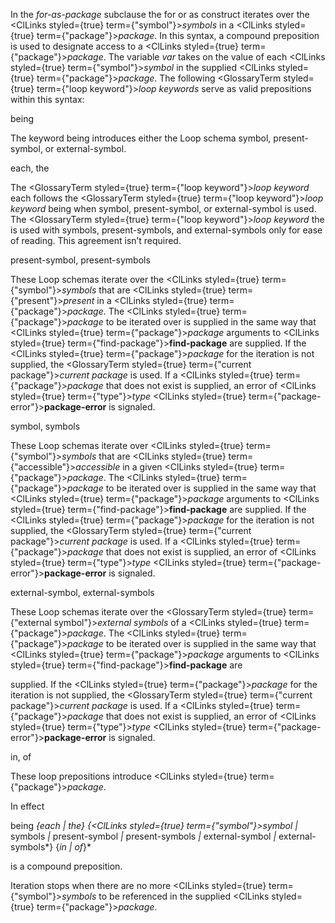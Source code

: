  



In the *for-as-package* subclause the for or as construct iterates over the <ClLinks styled={true} term={"symbol"}><i>symbols</i></ClLinks> in a <ClLinks styled={true} term={"package"}><i>package</i></ClLinks>. In this syntax, a compound preposition is used to designate access to a <ClLinks styled={true} term={"package"}><i>package</i></ClLinks>. The variable *var* takes on the value of each <ClLinks styled={true} term={"symbol"}><i>symbol</i></ClLinks> in the supplied <ClLinks styled={true} term={"package"}><i>package</i></ClLinks>. The following <GlossaryTerm styled={true} term={"loop keyword"}><i>loop keywords</i></GlossaryTerm> serve as valid prepositions within this syntax: 



being 



The keyword being introduces either the Loop schema symbol, present-symbol, or external-symbol. 



each, the 



The <GlossaryTerm styled={true} term={"loop keyword"}><i>loop keyword</i></GlossaryTerm> each follows the <GlossaryTerm styled={true} term={"loop keyword"}><i>loop keyword</i></GlossaryTerm> being when symbol, present-symbol, or external-symbol is used. The <GlossaryTerm styled={true} term={"loop keyword"}><i>loop keyword</i></GlossaryTerm> the is used with symbols, present-symbols, and external-symbols only for ease of reading. This agreement isn’t required. 



present-symbol, present-symbols 



These Loop schemas iterate over the <ClLinks styled={true} term={"symbol"}><i>symbols</i></ClLinks> that are <ClLinks styled={true} term={"present"}><i>present</i></ClLinks> in a <ClLinks styled={true} term={"package"}><i>package</i></ClLinks>. The <ClLinks styled={true} term={"package"}><i>package</i></ClLinks> to be iterated over is supplied in the same way that <ClLinks styled={true} term={"package"}><i>package</i></ClLinks> arguments to <ClLinks styled={true} term={"find-package"}><b>find-package</b></ClLinks> are supplied. If the <ClLinks styled={true} term={"package"}><i>package</i></ClLinks> for the iteration is not supplied, the <GlossaryTerm styled={true} term={"current package"}><i>current package</i></GlossaryTerm> is used. If a <ClLinks styled={true} term={"package"}><i>package</i></ClLinks> that does not exist is supplied, an error of <ClLinks styled={true} term={"type"}><i>type</i></ClLinks> <ClLinks styled={true} term={"package-error"}><b>package-error</b></ClLinks> is signaled. 



symbol, symbols 



These Loop schemas iterate over <ClLinks styled={true} term={"symbol"}><i>symbols</i></ClLinks> that are <ClLinks styled={true} term={"accessible"}><i>accessible</i></ClLinks> in a given <ClLinks styled={true} term={"package"}><i>package</i></ClLinks>. The <ClLinks styled={true} term={"package"}><i>package</i></ClLinks> to be iterated over is supplied in the same way that <ClLinks styled={true} term={"package"}><i>package</i></ClLinks> arguments to <ClLinks styled={true} term={"find-package"}><b>find-package</b></ClLinks> are supplied. If the <ClLinks styled={true} term={"package"}><i>package</i></ClLinks> for the iteration is not supplied, the <GlossaryTerm styled={true} term={"current package"}><i>current package</i></GlossaryTerm> is used. If a <ClLinks styled={true} term={"package"}><i>package</i></ClLinks> that does not exist is supplied, an error of <ClLinks styled={true} term={"type"}><i>type</i></ClLinks> <ClLinks styled={true} term={"package-error"}><b>package-error</b></ClLinks> is signaled. 



external-symbol, external-symbols 



These Loop schemas iterate over the <GlossaryTerm styled={true} term={"external symbol"}><i>external symbols</i></GlossaryTerm> of a <ClLinks styled={true} term={"package"}><i>package</i></ClLinks>. The <ClLinks styled={true} term={"package"}><i>package</i></ClLinks> to be iterated over is supplied in the same way that <ClLinks styled={true} term={"package"}><i>package</i></ClLinks> arguments to <ClLinks styled={true} term={"find-package"}><b>find-package</b></ClLinks> are 







 



 



supplied. If the <ClLinks styled={true} term={"package"}><i>package</i></ClLinks> for the iteration is not supplied, the <GlossaryTerm styled={true} term={"current package"}><i>current package</i></GlossaryTerm> is used. If a <ClLinks styled={true} term={"package"}><i>package</i></ClLinks> that does not exist is supplied, an error of <ClLinks styled={true} term={"type"}><i>type</i></ClLinks> <ClLinks styled={true} term={"package-error"}><b>package-error</b></ClLinks> is signaled. 



in, of 



These loop prepositions introduce <ClLinks styled={true} term={"package"}><i>package</i></ClLinks>. 



In effect 



being *\{*each *|* the*\} \{<ClLinks styled={true} term={"symbol"}><i>symbol </i></ClLinks>|* symbols *|* present-symbol *|* present-symbols *|* external-symbol *|* external-symbols*\} \{*in *|* of*\}* 



is a compound preposition. 



Iteration stops when there are no more <ClLinks styled={true} term={"symbol"}><i>symbols</i></ClLinks> to be referenced in the supplied <ClLinks styled={true} term={"package"}><i>package</i></ClLinks>. 